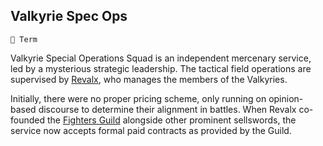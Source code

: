 ## Valkyrie Spec Ops

`📑 Term`

Valkyrie Special Operations Squad is an independent mercenary service, led by a mysterious strategic leadership. The tactical field operations are supervised by [Revalx](<https://zeithalt.github.io/r/revalx.html>), who manages the members of the Valkyries.

Initially, there were no proper pricing scheme, only running on opinion-based discourse to determine their alignment in battles. When Revalx co-founded the [Fighters Guild](<https://zeithalt.github.io/r/fighters_guild.html>) alongside other  prominent sellswords, the service now accepts formal paid contracts as provided by the Guild.

<!---
keywords: revalx, valkyrie, mercenary, fighters guild
aliases: 
-->